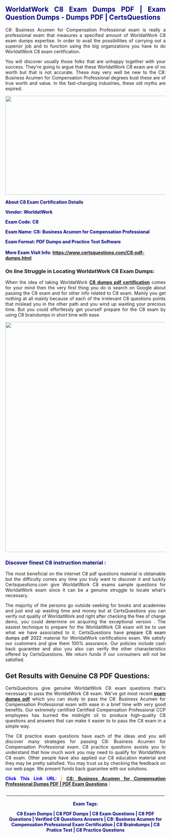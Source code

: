 <h2 style="text-align: justify;"><span style="color: #000080;">WorldatWork C8 Exam Dumps PDF | Exam Question Dumps - Dumps PDF | CertsQuestions</span></h2>
<p style="text-align: justify;">C8: Business Acumen for Compensation Professional exam is really a professional exam that measures a specified amount of WorldatWork  C8 exam dumps expertise. In order to avail the possibilities of carrying out a superior job and to function using the big organizations you have to do WorldatWork C8 exam certification.</p>
<p style="text-align: justify;">You will discover usually those folks that are unhappy together with your success. They're going to argue that these WorldatWork  C8 exam are of no worth but that is not accurate. These may very well be new to the C8: Business Acumen for Compensation Professional degrees bust these are of true worth and value. In the fast-changing industries, these old myths are expired.</p>
<p><img style="display: block; margin-left: auto; margin-right: auto;" src="https://i.imgur.com/eaP4ae9.png" width="840" height="310" /></p>
<p><span style="color: #000080;"><strong>About C8 Exam Certification Details</strong></span></p>
<p><span style="color: #000080;"><strong>Vendor: WorldatWork<br /></strong></span></p>
<p><span style="color: #000080;"><strong>Exam Code: C8</strong></span></p>
<p><span style="color: #000080;"><strong>Exam Name: C8: Business Acumen for Compensation Professional</strong></span></p>
<p><span style="color: #000080;"><strong>Exam Format: PDF Dumps and Practice Test Software<br /><br />More Exam Visit Info: <span style="color: #ff6600;"><a href="https://www.certsquestions.com/C8-pdf-dumps.html">https://www.certsquestions.com/C8-pdf-dumps.html</a></span></strong></span></p>
<h3>On line Struggle in Locating WorldatWork C8 Exam Dumps:</h3>
<p style="text-align: justify;">When the idea of taking WorldatWork <a href="https://www.certsquestions.com/C8-pdf-dumps.html"><strong> C8 dumps pdf certification</strong></a> comes for your mind then the very first thing you do is search on Google about passing the C8 exam and for other info related to C8 exam. Mainly you get nothing at all mainly because of each of the irrelevant C8 questions points that mislead you in the other path and you wind up wasting your precious time. But you could effortlessly get yourself prepare for the C8 exam by using C8 braindumps in short time with ease.</p>
<p><a href="https://www.certsquestions.com/C8-pdf-dumps.html"><img style="display: block; margin-left: auto; margin-right: auto;" src="https://i.imgur.com/pxhoKQ2.png" width="720" /></a></p>
<h3><span style="color: #000080;">Discover finest  C8 instruction material :</span></h3>
<p style="text-align: justify;">The most beneficial on the internet C8 pdf questions material is obtainable but the difficulty comes any time you truly want to discover it and luckily Certsquestions.com give WorldatWork C8 exams sample questions for WorldatWork  exam since it can be a genuine struggle to locate what's necessary.</p>
<p style="text-align: justify;">The majority of the persons go outside seeking for books and academies and just end up wasting time and money but at CertsQuestions you can verify out quality of WorldatWork  and right after checking the free of charge demo, you could determine on acquiring the exceptional version . The easiest technique to prepare for the WorldatWork C8 exam will be to use what we have associated to it. CertsQuestions have <span style="color: #000000;">prepare C8 exam dumps pdf 2022</span> material for WorldatWork certifications exam. We satisfy our customers and give them 100% assurance. Our policies include cash back guarantee and also you also can verify the other characteristics offered by CertsQuestions. We return funds if our consumers will not be satisfied.</p>
<h2>Get Results with Genuine C8 PDF Questions:</h2>
<p style="text-align: justify;">CertsQuestions give genuine WorldatWork C8 exam questions that's necessary to pass the WorldatWork  C8 exam. We've got most recent<strong>&nbsp;<a href="https://www.certsquestions.com/">exam dumps pdf</a></strong>&nbsp;which you can study to pass the C8: Business Acumen for Compensation Professional exam with ease in a brief time with very good benefits. Our extremely certified Certified Compensation Professional CCP employees has burned the midnight oil to produce high-quality C8 questions and answers that can make it easier to to pass the C8 exam in a simple way.</p>
<p style="text-align: justify;">The C8 practice exam questions have each of the ideas and you will discover many strategies for passing C8: Business Acumen for Compensation Professional exam. C8 practice questions assists you to understand that how much work you may need to qualify for WorldatWork  C8 exam. Other people have also applied our C8 education material and they may be pretty satisfied. You may trust us by checking the feedback on our web page. We present funds back guarantee with our solutions.</p>
<p style="text-align: justify;"><span style="color: #0000ff;"><strong>Click This Link URL</strong>:</span> <span style="color: #ff6600;">[ <strong><a href="https://www.certsquestions.com/certified-compensation-professional-ccp-certification.html">C8: Business Acumen for Compensation Professional Dumps PDF | PDF Exam Questions</a></strong> ]</span></p>
<p style="text-align: center;">______________________________________________________________________________</p>
<p style="text-align: center;"><span style="color: #000080;"><strong>Exam Tags:</strong></span></p>
<p style="text-align: center;"><span style="color: #000080;"><strong>C8 Exam Dumps | C8 PDF Dumps | C8 Exam Questions | C8 PDF Questions | Verified C8 Questions Answers | C8: Business Acumen for Compensation Professional Exam Certification | C8 Braindumps | C8 Pratice Test | C8 Practice Questions</strong></span></p>
